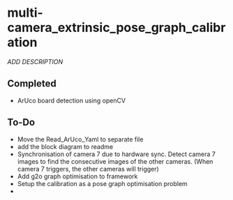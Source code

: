 # multi-camera_extrinsic_pose_graph_calibration

*ADD DESCRIPTION*



## Completed

- ArUco board detection using openCV



## To-Do

- Move the Read_ArUco_Yaml to separate file
- add the block diagram to readme
- Synchronisation of camera 7 due to hardware sync. Detect camera 7 images to find the consecutive images of the other cameras. (When camera 7 triggers, the other cameras will trigger)
- Add g2o graph optimisation to framework
- Setup the calibration as a pose graph optimisation problem
- 
